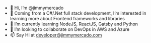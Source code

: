 - 👋 Hi, I’m @jimmymercado
- 👀 Coming from a C#/.Net full stack development, I’m interested in learning more about Frontend frameworks and libraries
- 🌱 I’m currently learning NodeJS, ReactJS, Gatsby and Python
- 💞️ I’m looking to collaborate on DevOps in AWS and Azure
- 📫 Say Hi at developer@jimmymercado.com

<!---
jimmymercado/jimmymercado is a ✨ special ✨ repository because its `README.md` (this file) appears on your GitHub profile.
You can click the Preview link to take a look at your changes.
--->
